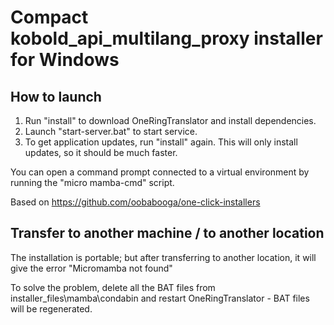 # Compact kobold_api_multilang_proxy installer for Windows

## How to launch

1. Run "install" to download OneRingTranslator and install dependencies.
2. Launch "start-server.bat" to start service.
3. To get application updates, run "install" again.
This will only install updates, so it should be much faster.

You can open a command prompt connected to a virtual environment by running the "micro mamba-cmd" script.

Based on https://github.com/oobabooga/one-click-installers

## Transfer to another machine / to another location

The installation is portable; but after transferring to another location, it will give the error "Micromamba not found"

To solve the problem, delete all the BAT files from installer_files\mamba\condabin and restart OneRingTranslator -
BAT files will be regenerated.